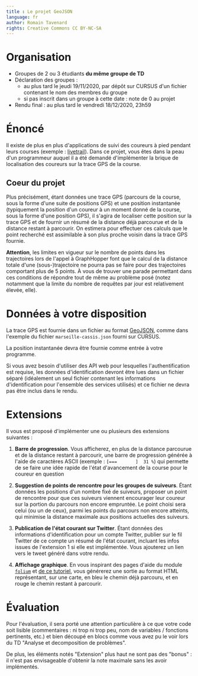 ```yaml
---
title : Le projet GeoJSON
language: fr
author: Romain Tavenard
rights: Creative Commons CC BY-NC-SA
---
```


# Organisation

* Groupes de 2 ou 3 étudiants **du même groupe de TD**
* Déclaration des groupes :
  * au plus tard le jeudi 19/11/2020, par dépôt sur CURSUS d'un fichier
  contenant le nom des membres du groupe
  * si pas inscrit dans un groupe à cette date : note de 0 au projet
* Rendu final : au plus tard le vendredi 18/12/2020, 23h59

# Énoncé

Il existe de plus en plus d'applications de suivi des coureurs à pied pendant
leurs courses (exemple : [livetrail](https://www.livetrail.net)).
Dans ce projet, vous êtes dans la peau d'un programmeur auquel il a été demandé
d'implémenter la brique de localisation des coureurs sur la trace GPS de la
course.

## Coeur du projet

Plus précisément, étant données une trace GPS (parcours de la course, sous la
forme d'une suite de positions GPS) et une position instantanée (typiquement
la position d'un coureur à un moment donné de la course, sous la forme d'une
position GPS), il s'agira de localiser cette position sur la trace GPS et de
fournir un résumé de la distance déjà parcourue et de la distance restant à
parcourir.
On estimera pour effectuer ces calculs que le point recherché est assimilable à
son plus proche voisin dans la trace GPS fournie.

**Attention**, les limites en vigueur sur le nombre de points dans les
trajectoires lors de l'appel à GraphHopper font que le calcul de la distance
totale d'une (sous-)trajectoire ne pourra pas se faire pour des trajectoires
comportant plus de 5 points. À vous de trouver une parade permettant dans ces
conditions de répondre tout de même au problème posé (notez notamment que la
limite du nombre de requêtes par jour est relativement élevée, elle).

# Données à votre disposition

La trace GPS est fournie dans un fichier au format
[GeoJSON](https://fr.wikipedia.org/wiki/GeoJSON), comme dans l'exemple du
fichier `marseille-cassis.json` fourni sur CURSUS.

La position instantanée devra être fournie comme entrée à votre programme.

Si vous avez besoin d'utiliser des API web pour lesquelles l'authentification
est requise, les données d'identification devront être lues dans un fichier
séparé (idéalement un seul fichier contenant les informations d'identification
pour l'ensemble des services utilisés) et ce fichier ne devra pas être inclus
dans le rendu.

# Extensions

Il vous est proposé d'implémenter une ou plusieurs des extensions suivantes :

1. **Barre de progression**. Vous afficherez, en plus de la distance parcourue
et de la distance restant à parcourir, une barre de progression générée à l'aide
de caractères ASCII (exemple : `[===       ]  31 %`) qui permette de se faire
une idée rapide de l'état d'avancement de la course pour le coureur en question

2. **Suggestion de points de rencontre pour les groupes de suiveurs**. Étant
données les positions d'un nombre fixé de suiveurs, proposer un point de
rencontre pour que ces suiveurs viennent encourager leur coureur sur la portion
du parcours non encore empruntée. Le point choisi sera celui (ou un de ceux),
parmi les points du parcours non encore atteints,
qui minimise la distance maximale aux positions actuelles des suiveurs.

3. **Publication de l'état courant sur Twitter**. Étant données des informations
d'identification pour un compte Twitter, publier  sur le fil Twitter de ce
compte un résumé de l'état courant, incluant les infos issues de l'extension
1 si elle est implémentée.
Vous ajouterez un lien vers le tweet généré dans votre rendu.

4. **Affichage graphique**. En vous inspirant des pages d'aide du module
[`folium`](https://python-visualization.github.io/folium/quickstart.html) et
[de ce tutoriel](https://deparkes.co.uk/2016/06/03/plot-lines-in-folium/),
vous générerez une sortie au format HTML représentant, sur une carte, en
bleu le chemin déjà parcouru, et en rouge le chemin restant à parcourir.

# Évaluation

Pour l'évaluation, il sera porté une attention particulière à ce que votre code
soit lisible (commentaires : ni trop ni trop peu, nom de variables / fonctions
pertinents, etc.) et bien découpé en blocs comme vous avez pu le voir lors
du TD "Analyse et decomposition de problèmes".

De plus, les éléments notés "Extension" plus haut ne sont pas des "bonus" : il
n'est pas envisageable d'obtenir la note maximale sans les avoir implémentés.
